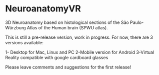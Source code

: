 # NeuroanatomyVR
3D Neuroanatomy based on histological sections of the São Paulo-Würzburg Atlas of the Human brain (SPWU atlas). 

This is still a pre-release version, work in progress. For now, there are 3 versions available:

1- Desktop for Mac, Linux and PC
2-Mobile version for Android
3-Virtual Reality compatible with google cardboard glasses

Please leave comments and suggestions for the first release!
